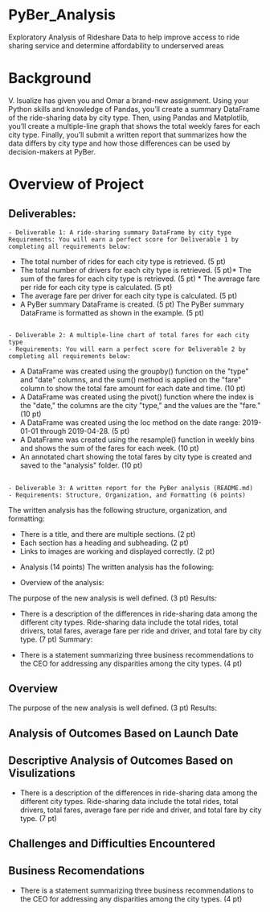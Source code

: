 # PyBer_Analysis
Exploratory Analysis of Rideshare Data to help improve access to ride sharing service and determine affordability to underserved areas
# Background
V. Isualize has given you and Omar a brand-new assignment. Using your Python skills and knowledge of Pandas, you’ll create a summary DataFrame of the ride-sharing data by city type. Then, using Pandas and Matplotlib, you’ll create a multiple-line graph that shows the total weekly fares for each city type. Finally, you’ll submit a written report that summarizes how the data differs by city type and how those differences can be used by decision-makers at PyBer.

# Overview of Project

## Deliverables:
    - Deliverable 1: A ride-sharing summary DataFrame by city type
    Requirements: You will earn a perfect score for Deliverable 1 by completing all requirements below:
* The total number of rides for each city type is retrieved. (5 pt)
* The total number of drivers for each city type is retrieved. (5 pt)
​* The sum of the fares for each city type is retrieved. (5 pt)
​* The average fare per ride for each city type is calculated. (5 pt)
* The average fare per driver for each city type is calculated. (5 pt)
* A PyBer summary DataFrame is created. (5 pt)
The PyBer summary DataFrame is formatted as shown in the example. (5 pt)
##
    - Deliverable 2: A multiple-line chart of total fares for each city type
    - Requirements: You will earn a perfect score for Deliverable 2 by completing all requirements below:

* A DataFrame was created using the groupby() function on the "type" and "date" columns, and the sum() method is applied on the "fare" column to show the total fare amount for each date and time. (10 pt)
* A DataFrame was created using the pivot() function where the index is the "date," the columns are the city "type," and the values are the "fare." (10 pt)
* A DataFrame was created using the loc method on the date range: 2019-01-01 through 2019-04-28. (5 pt)
* A DataFrame was created using the resample() function in weekly bins and shows the sum of the fares for each week. (10 pt)
* An annotated chart showing the total fares by city type is created and saved to the "analysis" folder. (10 pt)
##
    - Deliverable 3: A written report for the PyBer analysis (README.md)
    - Requirements: Structure, Organization, and Formatting (6 points)
The written analysis has the following structure, organization, and formatting:

* There is a title, and there are multiple sections. (2 pt)
* Each section has a heading and subheading. (2 pt)
* Links to images are working and displayed correctly. (2 pt)
- Analysis (14 points)
The written analysis has the following:

* Overview of the analysis:

The purpose of the new analysis is well defined. (3 pt)
Results:

* There is a description of the differences in ride-sharing data among the different city types. Ride-sharing data include the total rides, total drivers, total fares, average fare per ride and driver, and total fare by city type. (7 pt)
Summary:

* There is a statement summarizing three business recommendations to the CEO for addressing any disparities among the city types. (4 pt)

## Overview
The purpose of the new analysis is well defined. (3 pt)
Results:
## Analysis of Outcomes Based on Launch Date

## Descriptive Analysis of Outcomes Based on Visulizations
* There is a description of the differences in ride-sharing data among the different city types. Ride-sharing data include the total rides, total drivers, total fares, average fare per ride and driver, and total fare by city type. (7 pt)

## Challenges and Difficulties Encountered

## Business Recomendations

* There is a statement summarizing three business recommendations to the CEO for addressing any disparities among the city types. (4 pt)


